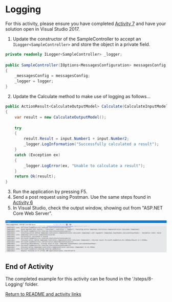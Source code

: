 
# Logging

For this activity, please ensure you have completed [Activity 7](7-Configuration.md) and have your solution open in Visual Studio 2017.

1. Update the constructor of the SampleController to accept an `ILogger<SampleController>` and store the object in a private field.

``` csharp
private readonly ILogger<SampleController> _logger;

public SampleController(IOptions<MessagesConfiguration> messagesConfig, ILogger<SampleController> logger)
{
    _messagesConfig = messagesConfig;
    _logger = logger;
} 
```

2. Update the Calculate method to make use of logging as follows...

``` csharp
public ActionResult<CalculateOutputModel> Calculate(CalculateInputModel input)
{
    var result = new CalculateOutputModel();

    try
    {
        result.Result = input.Number1 + input.Number2;
        _logger.LogInformation("Successfully calculated a result");
    }
    catch (Exception ex)
    {
        _logger.LogError(ex, "Unable to calculate a result");
    }
    return Ok(result);
}
```

3. Run the application by pressing F5.
4. Send a post request using Postman. Use the same steps found in [Activity 6](6-AcceptingPostedData.md)
5. In Visual Studio, check the output window, showing out from "ASP.NET Core Web Server".
 
![Logging output](../images/2-LoggingOutput.png "Logging output")

## End of Activity

The completed example for this activity can be found in the '/steps/8-Logging' folder.

[Return to README and activity links](../README.md)
